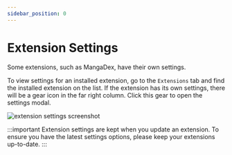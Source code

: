 ```yaml
---
sidebar_position: 0
---
```


# Extension Settings

Some extensions, such as MangaDex, have their own settings. 

To view settings for an installed extension, go to the `Extensions` tab and find
the installed extension on the list. If the extension has its own settings, there
will be a gear icon in the far right column. Click this gear to open the settings modal.

![extension settings screenshot](/img/screenshot_extension_settings.png)

:::important
Extension settings are kept when you update an extension. To ensure you have the latest
settings options, please keep your extensions up-to-date. 
:::